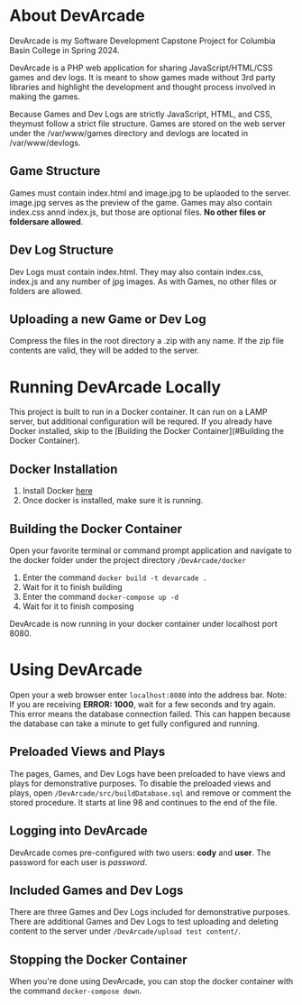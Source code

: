 # About DevArcade
DevArcade is my Software Development Capstone Project for Columbia Basin College in Spring 2024.

DevArcade is a PHP web application for sharing JavaScript/HTML/CSS games and dev logs. It is meant to show games made without 3rd party libraries and highlight the development and thought process involved in making the games.

Because Games and Dev Logs are strictly JavaScript, HTML, and CSS, theymust follow a strict file structure. Games are stored on the web server under the /var/www/games directory and devlogs are located in /var/www/devlogs.


## Game Structure
Games must contain index.html and image.jpg to be uplaoded to the server. image.jpg serves as the preview of the game. Games may also contain index.css annd index.js, but those are optional files. **No other files or foldersare allowed**.


## Dev Log Structure
Dev Logs must contain index.html. They may also contain index.css, index.js and any number of jpg images. As with Games, no other files or folders are allowed.


## Uploading a new Game or Dev Log
Compress the files in the root directory a .zip with any name. If the zip file contents are valid, they will be added to the server.




# Running DevArcade Locally
This project is built to run in a Docker container. It can run on a LAMP server, but additional configuration will be requred. If you already have Docker installed, skip to the [Building the Docker Container](#Building the Docker Container).


## Docker Installation
1. Install Docker [here](https://docs.docker.com/desktop/install/windows-install/)
2. Once docker is installed, make sure it is running.


## Building the Docker Container
Open your favorite terminal or command prompt application and navigate to the docker folder under the project directory `/DevArcade/docker`

1. Enter the command `docker build -t devarcade .`
2. Wait for it to finish building
3. Enter the command `docker-compose up -d`
4. Wait for it to finish composing

DevArcade is now running in your docker container under localhost port 8080.




# Using DevArcade
Open your a web browser enter `localhost:8080` into the address bar.
Note: If you are receiving **ERROR: 1000**, wait for a few seconds and try again. This error means the database connection failed. This can happen because the database can take a minute to get fully configured and running.


## Preloaded Views and Plays
The pages, Games, and Dev Logs have been preloaded to have views and plays for demonstrative purposes. To disable the preloaded views and plays, open `/DevArcade/src/buildDatabase.sql` and remove or comment the stored procedure. It starts at line 98 and continues to the end of the file.


## Logging into DevArcade
DevArcade comes pre-configured with two users: **cody** and **user**. The password for each user is *password*.


## Included Games and Dev Logs
There are three Games and Dev Logs included for demonstrative purposes. There are additional Games and Dev Logs to test uploading and deleting content to the server under `/DevArcade/upload test content/`.


## Stopping the Docker Container
When you're done using DevArcade, you can stop the docker container with the command `docker-compose down`.
